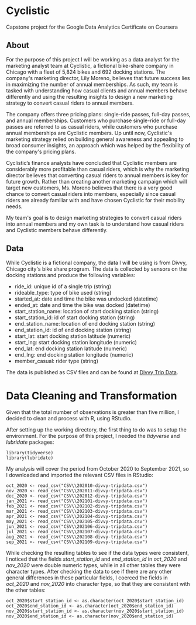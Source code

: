 # Cyclistic
Capstone project for the Google Data Analytics Certificate on Coursera

## About
For the purpose of this project I will be working as a data analyst for the marketing analyst team at Cyclistic, a fictional bike-share company in Chicago with a fleet of 5,824 bikes and 692 docking stations. The company's marketing director, Lily Moreno, believes that future success lies in maximizing the number of annual memberships. As such, my team is tasked with understanding how casual clients and annual members behave differently and using the resulting insights to design a new marketing strategy to convert casual riders to annual members.

The company offers three pricing plans: single-ride passes, full-day passes, and annual memberships. Customers who purchase single-ride or full-day passes are referred to as casual riders, while customers who purchase annual memberships are Cyclistic members. Up until now, Cyclistic's marketing strategy relied on building general awareness and appealing to broad consumer insights, an approach which was helped by the flexibility of the company's pricing plans.

Cyclistic’s finance analysts have concluded that Cyclistic members are considerably more profitable than casual riders, which is why the marketing director believes that converting casual riders to annual members is key for future growth. Rather than creating another marketing campaign which will target new customers, Ms. Moreno believes that there is a very good chance to convert casual riders into members, especially since casual riders are already familiar with and have chosen Cyclistic for their mobility needs.

My team's goal is to design marketing strategies to convert casual riders into annual members and my own task is to understand how casual riders and Cyclistic members behave differently.

## Data
While Cyclistic is a fictional company, the data I will be using is from Divvy, Chicago city's bike share program. The data is collected by sensors on the docking stations and produce the following variables:

* ride_id: unique id of a single trip (string)
* rideable_type: type of bike used (string)
* started_at: date and time the bike was undocked (datetime)
* ended_at: date and time the bike was docked (datetime)
* start_station_name: location of start docking station (string)
* start_station_id: id of start docking station (string)
* end_station_name: location of end docking station (string)
* end_station_id: id of end docking station (string)
* start_lat: start docking station latitude (numeric)
* start_lng: start docking station longitude (numeric)
* end_lat: end docking station latitude (numeric)
* end_lng: end docking station longitude (numeric)
* member_casual: rider type (string)

The data is published as CSV files and can be found at [Divvy Trip Data](https://divvy-tripdata.s3.amazonaws.com/index.html).

# Data Cleaning and Transformation
Given that the total number of observations is greater than five million, I decided to clean and process with R, using RStudio. 

After setting up the working directory, the first thing to do was to setup the environment. For the purpose of this project, I needed the *tidyverse* and *lubridate* packages:

```
library(tidyverse)
library(lubridate)
```

My analysis will cover the period from October 2020 to September 2021, so I downloaded and imported the relevant CSV files in RStudio:

```
oct_2020 <- read_csv("CSV\\202010-divvy-tripdata.csv")
nov_2020 <- read_csv("CSV\\202011-divvy-tripdata.csv")
dec_2020 <- read_csv("CSV\\202012-divvy-tripdata.csv")
jan_2021 <- read_csv("CSV\\202101-divvy-tripdata.csv") 
feb_2021 <- read_csv("CSV\\202102-divvy-tripdata.csv") 
mar_2021 <- read_csv("CSV\\202103-divvy-tripdata.csv")
apr_2021 <- read_csv("CSV\\202104-divvy-tripdata.csv")
may_2021 <- read_csv("CSV\\202105-divvy-tripdata.csv")
jun_2021 <- read_csv("CSV\\202106-divvy-tripdata.csv")
jul_2021 <- read_csv("CSV\\202107-divvy-tripdata.csv")
aug_2021 <- read_csv("CSV\\202108-divvy-tripdata.csv")
sep_2021 <- read_csv("CSV\\202109-divvy-tripdata.csv") 
```
While checking the resulting tables to see if the data types were consistent, I noticed that the fields *start_station_id* and *end_station_id* in *oct_2020* and *nov_2020* were double numeric types, while in all other tables they were character types. After checking the data to see if there are any other general differences in these particular fields, I coerced the fields in *oct_2020* and *nov_2020* into character type, so that they are consistent with the other tables:

```
oct_2020$start_station_id <- as.character(oct_2020$start_station_id)
oct_2020$end_station_id <- as.character(oct_2020$end_station_id)
nov_2020$start_station_id <- as.character(nov_2020$start_station_id)
nov_2020$end_station_id <- as.character(nov_2020$end_station_id)
```










